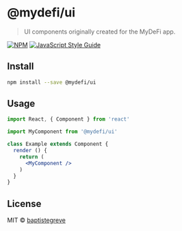 # @mydefi/ui

> UI components originally created for the MyDeFi app.

[![NPM](https://img.shields.io/npm/v/@mydefi/ui.svg)](https://www.npmjs.com/package/@mydefi/ui) [![JavaScript Style Guide](https://img.shields.io/badge/code_style-standard-brightgreen.svg)](https://standardjs.com)

## Install

```bash
npm install --save @mydefi/ui
```

## Usage

```jsx
import React, { Component } from 'react'

import MyComponent from '@mydefi/ui'

class Example extends Component {
  render () {
    return (
      <MyComponent />
    )
  }
}
```

## License

MIT © [baptistegreve](https://github.com/baptistegreve)
